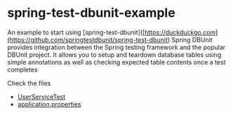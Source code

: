 # spring-test-dbunit-example
An example to start using [spring-test-dbunit]([https://duckduckgo.com](https://github.com/springtestdbunit/spring-test-dbunit) Spring DBUnit provides integration between the Spring testing framework and the popular DBUnit project. It allows you to setup and teardown database tables using simple annotations as well as checking expected table contents once a test completes 

Check the files
* [UserServiceTest](../../blob/main/src/test/java/com/example/demo/service/UserServiceTest.java)
* [application.properties](../../blob/main/src/test/resources/application.properties)
